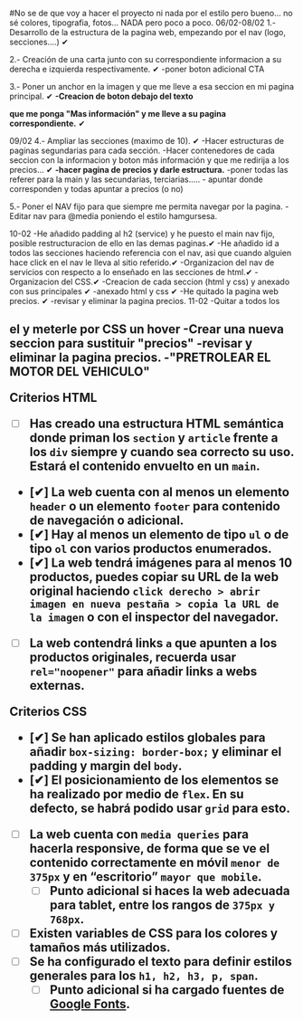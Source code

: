 #No se de que voy a hacer el proyecto ni nada por el estilo pero bueno... no sé colores, tipografia, fotos... NADA pero poco a poco.
06/02-08/02
1.- Desarrollo de la estructura de la pagina web, empezando por el nav (logo, secciones....) ✔

2.- Creación de una carta junto con su correspondiente informacion a su derecha e izquierda respectivamente. ✔
    -poner boton adicional CTA
    
3.- Poner un anchor en la imagen y que me lleve a esa seccion en mi pagina principal. ✔
    **-Creacion de boton debajo del texto <p> que me ponga "Mas información" y me lleve a su pagina correspondiente.** ✔
  
09/02
4.- Ampliar las secciones (maximo de 10). ✔
    -Hacer estructuras de paginas segundarias para cada sección.
    -Hacer contenedores de cada seccion con la informacion y boton más información y que me redirija a los precios... ✔
        **-hacer pagina de precios y darle estructura.** 
    -poner todas las referer para la main y las secundarias, terciarias.....
        - apuntar donde corresponden y todas apuntar a precios (o no) 

5.- Poner el NAV fijo para que siempre me permita navegar por la pagina.
    -Editar nav para @media poniendo el estilo hamgursesa.

10-02
-He añadido padding al h2 (service) y he puesto el main nav fijo, posible restructuracion de ello en las demas paginas.✔
-He añadido id a todos las secciones haciendo referencia con el nav, asi que cuando alguien hace click en el nav le lleva al sitio referido.✔
-Organizacion del nav de servicios con respecto a lo enseñado en las secciones de html.✔
-Organizacion del CSS.✔
-Creacion de cada seccion (html y css) y anexado con sus principales ✔
    -anexado html y css ✔
-He quitado la pagina web precios. ✔
    -revisar y eliminar la pagina precios.
11-02
-Quitar a todos los <h2> el <a> y meterle por CSS un hover
-Crear una nueva seccion para sustituir "precios"
    -revisar y eliminar la pagina precios.
-"PRETROLEAR EL MOTOR DEL VEHICULO"






**Criterios HTML**

- [ ]  Has creado una estructura HTML semántica donde priman los `section` y `article` frente a los `div` siempre y cuando sea correcto su uso. Estará el contenido envuelto en un `main`.
- [✔]  La web cuenta con al menos un elemento `header` o un elemento `footer` para contenido de navegación o adicional.
- [✔]  Hay al menos un elemento de tipo `ul` o de tipo `ol` con varios productos enumerados.
- [✔]  La web tendrá imágenes para al menos 10 productos, puedes copiar su URL de la web original haciendo `click derecho > abrir imagen en nueva pestaña > copia la URL de la imagen` o con el inspector del navegador.
- [ ]  La web contendrá links `a` que apunten a los productos originales, recuerda usar `rel="noopener"` para añadir links a webs externas.

**Criterios CSS**

- [✔]  Se han aplicado estilos globales para añadir `box-sizing: border-box;` y eliminar el padding y margin del `body`.
- [✔]  El posicionamiento de los elementos se ha realizado por medio de `flex`. En su defecto, se habrá podido usar `grid` para esto.
- [ ]  La web cuenta con `media queries` para hacerla responsive, de forma que se ve el contenido correctamente en móvil `menor de 375px` y en “escritorio” `mayor que mobile`.
    - [ ]  Punto adicional si haces la web adecuada para tablet, entre los rangos de `375px y 768px`.
- [ ]  Existen **variables de CSS** para los colores y tamaños más utilizados.
- [ ]  Se ha configurado el texto para definir estilos generales para los `h1, h2, h3, p, span`.
    - [ ]  Punto adicional si ha cargado fuentes de [Google Fonts](https://fonts.google.com/).